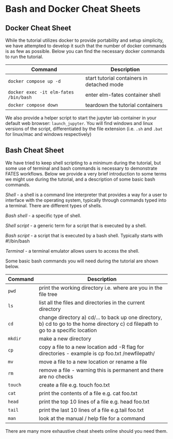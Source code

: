 # Bash and Docker Cheat Sheets

## Docker Cheat Sheet

While the tutorial utilizes docker to provide portability and setup simplicity, we have attempted to develop it such that the number of docker commands is as few as possible.  Below you can find the necessary docker commands to run the tutorial.

| Command | Description |
| ------- | ----------- |
| `docker compose up -d` | start tutorial containers in detached mode |
| `docker exec -it elm-fates /bin/bash` | enter elm-fates container shell |
| `docker compose down` | teardown the tutorial containers |

We also provide a helper script to start the jupyter lab container in your default web browser: `launch_jupyter`.  You will find windows and linux versions of the script, differentiated by the file extension (i.e. `.sh` and `.bat` for linux/mac and windows respectively)

## Bash Cheat Sheet

We have tried to keep shell scripting to a minimum during the tutorial, but some use of terminal
and bash commands is necessary to demonstrate FATES workflows. Below we provide a very brief
introduction to some terms we might use during the tutorial, and a description of some basic
bash commands.

*Shell* - a shell is a command line interpreter that provides a way for a user to interface with the
operating system, typically through commands typed into a terminal. There are different types of shells.

*Bash shell* - a specific type of shell. 

*Shell script* - a generic term for a script that is executed by a shell.

*Bash script* - a script that is executed by a bash shell. Typically starts with #!/bin/bash

*Terminal* - a terminal emulator allows users to access the shell.



Some basic bash commands you will need during the tutorial  are shown below.

| Command | Description |
| ------- | ----------- |
| `pwd`     | print the working directory i.e. where are you in the file tree |
| `ls`      | list all the files and directories in the current directory |
| `cd`      | change directory  a) cd/... to back up one directory, b)  cd to go to the home directory c) cd filepath to go to a specific location |
| `mkdir`   | make a new directory |
| `cp`      | copy a file to a new location add -R flag for directories - example is cp foo.txt /newfilepath/ |
| `mv`      | move a file to a new location or rename a file |
| `rm`      | remove a  file - warning this is permanent and there are no checks |
| `touch`   | create a file e.g. touch foo.txt |
| `cat`     | print the contents of a file e.g. cat foo.txt  |
| `head`    | print the top 10 lines of a file e.g. head foo.txt |
| `tail`    | print the last 10 lines of a file e.g.tail foo.txt | 
| `man`     | look at the manual / help file for a command |

There are many more exhaustive cheat sheets online should you need them. 
